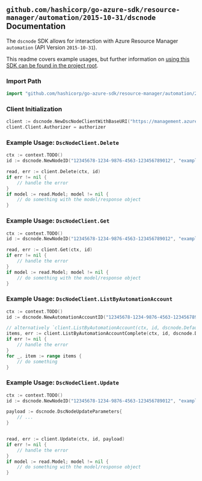 
## `github.com/hashicorp/go-azure-sdk/resource-manager/automation/2015-10-31/dscnode` Documentation

The `dscnode` SDK allows for interaction with Azure Resource Manager `automation` (API Version `2015-10-31`).

This readme covers example usages, but further information on [using this SDK can be found in the project root](https://github.com/hashicorp/go-azure-sdk/tree/main/docs).

### Import Path

```go
import "github.com/hashicorp/go-azure-sdk/resource-manager/automation/2015-10-31/dscnode"
```


### Client Initialization

```go
client := dscnode.NewDscNodeClientWithBaseURI("https://management.azure.com")
client.Client.Authorizer = authorizer
```


### Example Usage: `DscNodeClient.Delete`

```go
ctx := context.TODO()
id := dscnode.NewNodeID("12345678-1234-9876-4563-123456789012", "example-resource-group", "automationAccountValue", "nodeIdValue")

read, err := client.Delete(ctx, id)
if err != nil {
	// handle the error
}
if model := read.Model; model != nil {
	// do something with the model/response object
}
```


### Example Usage: `DscNodeClient.Get`

```go
ctx := context.TODO()
id := dscnode.NewNodeID("12345678-1234-9876-4563-123456789012", "example-resource-group", "automationAccountValue", "nodeIdValue")

read, err := client.Get(ctx, id)
if err != nil {
	// handle the error
}
if model := read.Model; model != nil {
	// do something with the model/response object
}
```


### Example Usage: `DscNodeClient.ListByAutomationAccount`

```go
ctx := context.TODO()
id := dscnode.NewAutomationAccountID("12345678-1234-9876-4563-123456789012", "example-resource-group", "automationAccountValue")

// alternatively `client.ListByAutomationAccount(ctx, id, dscnode.DefaultListByAutomationAccountOperationOptions())` can be used to do batched pagination
items, err := client.ListByAutomationAccountComplete(ctx, id, dscnode.DefaultListByAutomationAccountOperationOptions())
if err != nil {
	// handle the error
}
for _, item := range items {
	// do something
}
```


### Example Usage: `DscNodeClient.Update`

```go
ctx := context.TODO()
id := dscnode.NewNodeID("12345678-1234-9876-4563-123456789012", "example-resource-group", "automationAccountValue", "nodeIdValue")

payload := dscnode.DscNodeUpdateParameters{
	// ...
}


read, err := client.Update(ctx, id, payload)
if err != nil {
	// handle the error
}
if model := read.Model; model != nil {
	// do something with the model/response object
}
```
